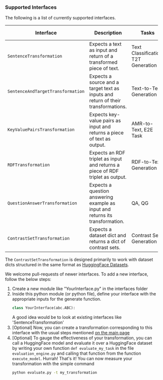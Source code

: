 ### Supported Interfaces

The following is a list of currently supported interfaces. 

| Interface                             | Description                                                                       | Tasks                               | Default Evaluation Models & Datasets
| ----------                            | -----------                                                                       | -----                               | -----
| `SentenceTransformation`              | Expects a text as input and return of a transformed piece of text.                | Text Classification, T2T Generation | ("aychang/roberta-base-imdb", "imdb")
| `SentenceAndTargetTransformation`     | Expects a source and a target text as inputs and return of their transformations. | Text-to-Text Generation             |
| `KeyValuePairsTransformation`         | Expects key-value pairs as input and returns a piece of text as output.           | AMR-to-Text, E2E Task               |
| `RDFTransformation`                   | Expects an RDF triplet as input and returns a piece of RDF triplet as output.     | RDF-to-Text Generation              |
| `QuestionAnswerTransformation`        | Expects a question answering example as input and returns its transformation.     | QA, QG                              | ("mrm8488/bert-tiny-5-finetuned-squadv2", "squad")
| `ContrastSetTransformation`           | Expects a dataset dict and returns a dict of contrast sets.                       | Contrast Set Generation             | (web_nlg_en)


The `ContrastSetTransformation` is designed primarily to work with dataset dicts structured in the same format as [HuggingFace Datasets](https://huggingface.co/docs/datasets/master/). 

We welcome pull-requests of newer interfaces. To add a new interface, follow the below steps:
1) Create a new module like "YourInterface.py" in the interfaces folder
2) Inside this python module (or python file), define your interface with the appropriate inputs for the generate function.
    ```python
    class YourInterface(abc.ABC):
    ``` 
    A good idea would be to look at existing interfaces like 'SentenceTransformation'
3) [Optional] Now, you can create a transformation corresponding to this interface with the usual steps mentioned [on the main page](../README.md)
4) [Optional] To gauge the effectiveness of your transformation, you can call a HuggingFace model and evaluate it over a HuggingFace dataset
by writing your own function `def evaluate_my_task` in the file `evaluation_engine.py` and calling that function from the function `execute_model`.
Hurrah! That's it! You can now measure your transformation with the simple command
    ```bash
    python evaluate.py -t my_transformation
    ```